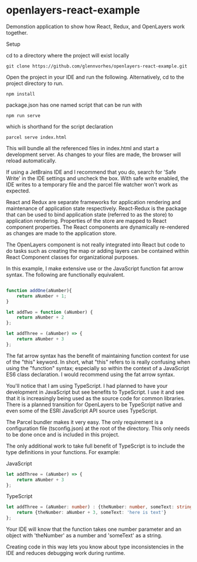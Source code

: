 # openlayers-react-example

Demonstion application to show how React, Redux, and OpenLayers
work together.

Setup

cd to a directory where the project will exist locally

```
git clone https://github.com/glennvorhes/openlayers-react-example.git
```

Open the project in your IDE and run the following.  Alternatively, cd
to the project directory to run.

```
npm install
```

package.json has one named script that can be run with

```
npm run serve
```

which is shorthand for the script declaration

```
parcel serve index.html
```

This will bundle all the referenced files in index.html and start a 
development server.  As changes to your files are made, the browser
will reload automatically.

If using a JetBrains IDE and I recommend that you do, search for 'Safe Write'
in the IDE settings and uncheck the box.  With safe write enabled, the IDE writes
to a temporary file and the parcel file watcher won't work as expected.  



React and Redux are separate frameworks for application rendering and 
maintenance of application state respectively.  React-Redux is the package
that can be used to bind application state (referred to as the store) to 
application rendering.  Properties of the store are mapped to React component
properties.  The React components are dynamically re-rendered as changes 
are made to the application store. 

The OpenLayers component is not really integrated into React but code
to do tasks such as creating the map or adding layers can be contained
within React Component classes for organizational purposes.

In this example, I make extensive use or the JavaScript function fat
arrow syntax.  The following are functionally equivalent.

```javascript

function addOne(aNumber){
    return aNumber + 1;
}

let addTwo = function (aNumber) {
    return aNumber + 2
};

let addThree = (aNumber) => {
    return aNumber + 3
};
````

The fat arrow syntax has the benefit of maintaining function context for 
use of the "this" keyword.  In short, what "this" refers to is really confusing
when using the "function" syntax; especially so within the context of a 
JavaScript ES6 class declaration.  I would recommend using the fat arrow syntax.

You'll notice that I am using TypeScript.  I had planned to have your 
development in JavaScript but see benefits to TypeScript.  I use it and see
that it is increasingly being used as the source code for common libraries.
There is a planned transition for OpenLayers to be TypeScript native and even
some of the ESRI JavaScript API source uses TypeScript.

The Parcel bundler makes it very easy.  The only requirement is a configuration
file (tsconfig.json) at the root of the directory.  This only needs to be done 
once and is included in this project.     

The only additional work to take full benefit of TypeScript is to include
the type definitions in your functions.  For example:

JavaScript
```javascript
let addThree = (aNumber) => {
    return aNumber + 3
};
```

TypeScript
```typescript
let addThree = (aNumber: number) : {theNumber: number, someText: string} => {
    return {theNumber: aNumber + 3, someText: 'here is text'}
};
```

Your IDE will know that the function takes one number parameter and an object 
with 'theNumber' as a number and 'someText' as a string.  

Creating code in this way lets you know about type inconsistencies
in the IDE and reduces debugging work during runtime.



